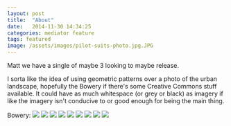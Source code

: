 ```yaml
---
layout: post
title:  "About"
date:   2014-11-30 14:34:25
categories: mediator feature
tags: featured
image: /assets/images/pilot-suits-photo.jpg.JPG
---
```


Matt we have a single of maybe 3 looking to maybe release. 

I sorta like the idea of using geometric patterns over a photo of the urban landscape, hopefully the Bowery if there's some Creative Commons stuff available. It could have as much whitespace (or grey or black) as imagery if like the imagery isn't conducive to or good enough for being the main thing. 

Bowery:
![](img/1.jpg)
![](img/2.jpg)
![](img/3.jpg)
![](img/4.jpg)
![](img/5.jpg)
![](img/6.jpg)
![](img/7.jpg)
![](img/8.jpg)
![](img/9.jpg)


